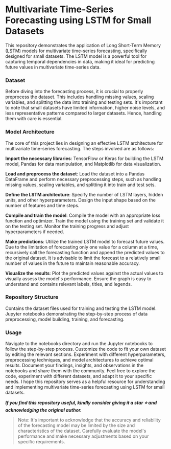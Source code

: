 # Multivariate Time-Series Forecasting using LSTM for Small Datasets
This repository demonstrates the application of Long Short-Term Memory (LSTM) models for multivariate time-series forecasting, specifically designed for small datasets. The LSTM model is a powerful tool for capturing temporal dependencies in data, making it ideal for predicting future values in multivariate time-series data.

### Dataset
Before diving into the forecasting process, it is crucial to properly preprocess the dataset. This includes handling missing values, scaling variables, and splitting the data into training and testing sets. It's important to note that small datasets have limited information, higher noise levels, and less representative patterns compared to larger datasets. Hence, handling them with care is essential.

### Model Architecture
The core of this project lies in designing an effective LSTM architecture for multivariate time-series forecasting. The steps involved are as follows:

**Import the necessary libraries**: TensorFlow or Keras for building the LSTM model, Pandas for data manipulation, and Matplotlib for data visualization.

**Load and preprocess the dataset**: Load the dataset into a Pandas DataFrame and perform necessary preprocessing steps, such as handling missing values, scaling variables, and splitting it into train and test sets.

**Define the LSTM architecture**: Specify the number of LSTM layers, hidden units, and other hyperparameters. Design the input shape based on the number of features and time steps.

**Compile and train the model**: Compile the model with an appropriate loss function and optimizer. Train the model using the training set and validate it on the testing set. Monitor the training progress and adjust hyperparameters if needed.

**Make predictions**: Utilize the trained LSTM model to forecast future values. Due to the limitation of forecasting only one value for a column at a time, recursively call the forecasting function and append the predicted values to the original dataset. It is advisable to limit the forecast to a relatively small number of values in the future to maintain reasonable accuracy.

**Visualize the results**: Plot the predicted values against the actual values to visually assess the model's performance. Ensure the graph is easy to understand and contains relevant labels, titles, and legends.

### Repository Structure
Contains the dataset files used for training and testing the LSTM model.
Jupyter notebooks demonstrating the step-by-step process of data preprocessing, model building, training, and forecasting.

### Usage

Navigate to the notebooks directory and run the Jupyter notebooks to follow the step-by-step process.
Customize the code to fit your own dataset by editing the relevant sections.
Experiment with different hyperparameters, preprocessing techniques, and model architectures to achieve optimal results.
Document your findings, insights, and observations in the notebooks and share them with the community.
Feel free to explore the code, experiment with different datasets, and adapt it to your specific needs. I hope this repository serves as a helpful resource for understanding and implementing multivariate time-series forecasting using LSTM for small datasets.

***If you find this repository useful, kindly consider giving it a star ⭐️ and acknowledging the original author.***

> Note: It's important to acknowledge that the accuracy and reliability of the forecasting model may be limited by the size and characteristics of the dataset. Carefully evaluate the model's performance and make necessary adjustments based on your specific requirements.
